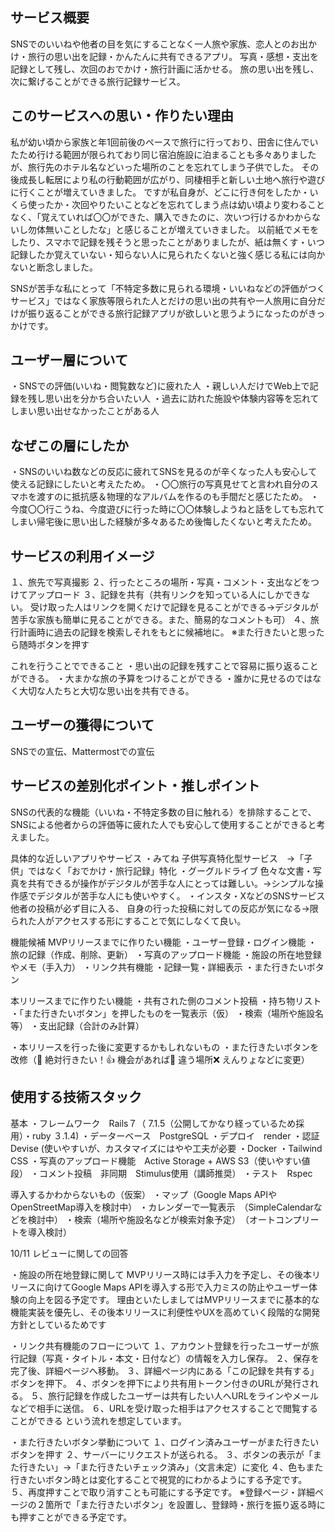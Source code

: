 ## サービス概要
SNSでのいいねや他者の目を気にすることなく一人旅や家族、恋人とのお出かけ・旅行の思い出を記録・かんたんに共有できるアプリ。
写真・感想・支出を記録として残し、次回のおでかけ・旅行計画に活かせる。
旅の思い出を残し、次に繋げることができる旅行記録サービス。

## このサービスへの思い・作りたい理由
私が幼い頃から家族と年1回前後のペースで旅行に行っており、田舎に住んでいたため行ける範囲が限られており同じ宿泊施設に泊まることも多々ありましたが、旅行先のホテル名などいった場所のことを忘れてしまう子供でした。
その後成長し転居により私の行動範囲が広がり、同棲相手と新しい土地へ旅行や遊びに行くことが増えていきました。
ですが私自身が、どこに行き何をしたか・いくら使ったか・次回やりたいことなどを忘れてしまう点は幼い頃より変わることなく、「覚えていれば〇〇ができた、購入できたのに、次いつ行けるかわからないし勿体無いことしたな」と感じることが増えていきました。
以前紙でメモをしたり、スマホで記録を残そうと思ったことがありましたが、紙は無くす・いつ記録したか覚えていない・知らない人に見られたくないと強く感じる私には向かないと断念しました。

SNSが苦手な私にとって「不特定多数に見られる環境・いいねなどの評価がつくサービス」ではなく家族等限られた人とだけの思い出の共有や一人旅用に自分だけが振り返ることができる旅行記録アプリが欲しいと思うようになったのがきっかけです。

## ユーザー層について
・SNSでの評価(いいね・閲覧数など)に疲れた人
・親しい人だけでWeb上で記録を残し思い出を分かち合いたい人
・過去に訪れた施設や体験内容等を忘れてしまい思い出せなかったことがある人

## なぜこの層にしたか
・SNSのいいね数などの反応に疲れてSNSを見るのが辛くなった人も安心して使える記録にしたいと考えたため。
・〇〇旅行の写真見せてと言われ自分のスマホを渡すのに抵抗感＆物理的なアルバムを作るのも手間だと感じたため。
・今度〇〇行こうね、今度遊びに行った時に〇〇体験しようねと話をしても忘れてしまい帰宅後に思い出した経験が多々あるため後悔したくないと考えたため。

## サービスの利用イメージ
１、旅先で写真撮影
２、行ったところの場所・写真・コメント・支出などをつけてアップロード
３、記録を共有（共有リンクを知っている人にしかできない。
	受け取った人はリンクを開くだけで記録を見ることができる→デジタルが苦手な家族も簡単に見ることができる。また、簡易的なコメントも可）
４、旅行計画時に過去の記録を検索しそれをもとに候補地に。
※また行きたいと思ったら随時ボタンを押す

これを行うことでできること
・思い出の記録を残すことで容易に振り返ることができる。
・大まかな旅の予算をつけることができる
・誰かに見せるのではなく大切な人たちと大切な思い出を共有できる。

## ユーザーの獲得について
SNSでの宣伝、Mattermostでの宣伝

## サービスの差別化ポイント・推しポイント
SNSの代表的な機能（いいね・不特定多数の目に触れる）を排除することで、
SNSによる他者からの評価等に疲れた人でも安心して使用することができると考えました。

具体的な近しいアプリやサービス
・みてね
子供写真特化型サービス　→「子供」ではなく「おでかけ・旅行記録」特化
・グーグルドライブ
色々な文書・写真を共有できるが操作がデジタルが苦手な人にとっては難しい。→シンプルな操作感でデジタルが苦手な人にも使いやすく。
・インスタ・XなどのSNSサービス
他者の投稿が必ず目に入る、
自身の行った投稿に対しての反応が気になる→限られた人がアクセスする形にすることで気にしなくて良い。

機能候補
MVPリリースまでに作りたい機能
・ユーザー登録・ログイン機能
・旅の記録（作成、削除、更新）
・写真のアップロード機能
・施設の所在地登録やメモ（手入力）
・リンク共有機能
・記録一覧・詳細表示
・また行きたいボタン

本リリースまでに作りたい機能
・共有された側のコメント投稿
・持ち物リスト
・「また行きたいボタン」を押したものを一覧表示（仮）
・検索（場所や施設名等）
・支出記録（合計のみ計算）　

・本リリースを行った後に変更するかもしれないもの
・また行きたいボタンを改修（🌟 絶対行きたい！👍 機会があれば🤔 違う場所❌ えんりょなどに変更）

## 使用する技術スタック
基本
・フレームワーク　Rails７（ 7.1.5（公開してかなり経っているため採用）・ruby ３.1.4)
・データーベース　PostgreSQL
・デプロイ　render
・認証　Devise (使いやすいが、カスタマイズにはやや工夫が必要
・Docker
・Tailwind CSS
・写真のアップロード機能　Active Storage + AWS S3（使いやすい値段）
・コメント投稿　非同期　Stimulus使用（講師推奨）
・テスト　Rspec

 導入するかわからないもの（仮案）
・マップ（Google Maps APIやOpenStreetMap導入を検討中）
・カレンダーで一覧表示　（SimpleCalendarなどを検討中）
・検索（場所や施設名などが検索対象予定）　（オートコンプリートを導入検討）

10/11
レビューに関しての回答

・施設の所在地登録に関して
MVPリリース時には手入力を予定し、その後本リリースに向けてGoogle Maps APIを導入する形で入力ミスの防止やユーザー体験の向上を図る予定です。
理由といたしましてはMVPリリースまでに基本的な機能実装を優先し、その後本リリースに利便性やUXを高めていく段階的な開発方針としているためです

・リンク共有機能のフローについて
１、アカウント登録を行ったユーザーが旅行記録（写真・タイトル・本文・日付など）の情報を入力し保存。
２、保存を完了後、詳細ページへ移動。
３、詳細ページ内にある「この記録を共有する」ボタンを押下。
４、ボタンを押下により共有用トークン付きのURLが発行される。
５、旅行記録を作成したユーザーは共有したい人へURLをラインやメールなどで相手に送信。
６、URLを受け取った相手はアクセスすることで閲覧することができる
という流れを想定しています。

・また行きたいボタン挙動について
１、ログイン済みユーザーがまた行きたいボタンを押す
２、サーバーにリクエストが送られる。
３、ボタンの表示が「また行きたい」→「また行きたいチェック済み」（文言未定）に変化
４、色もまた行きたいボタン時とは変化することで視覚的にわかるようにする予定です。
５、再度押すことで取り消すことも可能にする予定です。
※登録ページ・詳細ページの２箇所で「また行きたいボタン」を設置し、登録時・旅行を振り返る時にも押すことができる予定です。